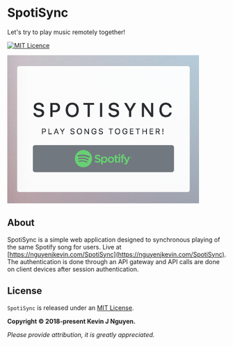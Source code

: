 # SpotiSync
Let's try to play music remotely together!


[![MIT Licence](https://badges.frapsoft.com/os/mit/mit.png?v=103)][mitLink]

<img src="image.png" alt="alt text" width="441" height="341">

## About

SpotiSync is a simple web application designed to synchronous playing of the same Spotify song for users. Live at [https://nguyenjkevin.com/SpotiSync](https://nguyenjkevin.com/SpotiSync). The authentication is done through an API gateway and API calls are done on client devices after session authentication.

## License

`SpotiSync` is released under an [MIT License][mitLink].

**Copyright &copy; 2018-present Kevin J Nguyen.**

*Please provide attribution, it is greatly appreciated.*

[mitLink]:http://opensource.org/licenses/MIT